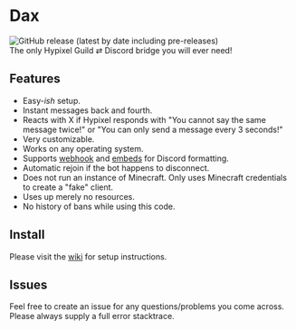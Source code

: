 # Dax
![GitHub release (latest by date including pre-releases)](https://img.shields.io/github/v/release/Loudbooks/Dax?include_prereleases&style=flat-square)<br/>
The only Hypixel Guild ⇄ Discord bridge you will ever need!

## Features
- Easy-*ish* setup.
- Instant messages back and fourth.
- Reacts with X if Hypixel responds with "You cannot say the same message twice!" or "You can only send a message every 3 seconds!"
- Very customizable.
- Works on any operating system.
- Supports [webhook](https://imgur.com/a/ArPXuRj) and [embeds](https://imgur.com/a/tYgDdPY) for Discord formatting.
- Automatic rejoin if the bot happens to disconnect.
- Does not run an instance of Minecraft. Only uses Minecraft credentials to create a "fake" client. 
- Uses up merely no resources.
- No history of bans while using this code.



## Install

Please visit the [wiki](https://github.com/Loudbooks/Dax/wiki) for setup instructions.

## Issues

Feel free to create an issue for any questions/problems you come across. Please always supply a full error stacktrace.
